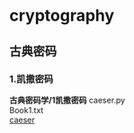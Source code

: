 # cryptography
## 古典密码
### 1.凯撒密码
**古典密码学/1凯撒密码**
caeser.py  
Book1.txt  
[caeser](https://github.com/Celint/cryptography/tree/master/古典密码学/1凯撒密码)
